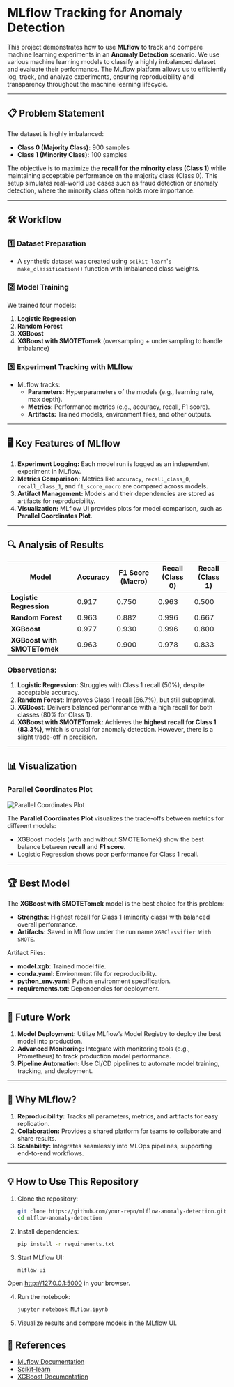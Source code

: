 # MLflow Tracking for Anomaly Detection

This project demonstrates how to use **MLflow** to track and compare machine learning experiments in an **Anomaly Detection** scenario. We use various machine learning models to classify a highly imbalanced dataset and evaluate their performance. The MLflow platform allows us to efficiently log, track, and analyze experiments, ensuring reproducibility and transparency throughout the machine learning lifecycle.

---

## 📋 Problem Statement

The dataset is highly imbalanced:
- **Class 0 (Majority Class):** 900 samples
- **Class 1 (Minority Class):** 100 samples

The objective is to maximize the **recall for the minority class (Class 1)** while maintaining acceptable performance on the majority class (Class 0). This setup simulates real-world use cases such as fraud detection or anomaly detection, where the minority class often holds more importance.

---

## 🛠️ Workflow

### 1️⃣ **Dataset Preparation**
- A synthetic dataset was created using `scikit-learn`'s `make_classification()` function with imbalanced class weights.

### 2️⃣ **Model Training**
We trained four models:
1. **Logistic Regression**
2. **Random Forest**
3. **XGBoost**
4. **XGBoost with SMOTETomek** (oversampling + undersampling to handle imbalance)

### 3️⃣ **Experiment Tracking with MLflow**
- MLflow tracks:
  - **Parameters:** Hyperparameters of the models (e.g., learning rate, max depth).
  - **Metrics:** Performance metrics (e.g., accuracy, recall, F1 score).
  - **Artifacts:** Trained models, environment files, and other outputs.
  
---

## 🖥️ Key Features of MLflow

1. **Experiment Logging:** Each model run is logged as an independent experiment in MLflow.
2. **Metrics Comparison:** Metrics like `accuracy`, `recall_class_0`, `recall_class_1`, and `f1_score_macro` are compared across models.
3. **Artifact Management:** Models and their dependencies are stored as artifacts for reproducibility.
4. **Visualization:** MLflow UI provides plots for model comparison, such as **Parallel Coordinates Plot**.

---

## 🔍 Analysis of Results

| **Model**                      | **Accuracy** | **F1 Score (Macro)** | **Recall (Class 0)** | **Recall (Class 1)** |
|---------------------------------|--------------|-----------------------|----------------------|----------------------|
| **Logistic Regression**         | 0.917        | 0.750                 | 0.963                | 0.500                |
| **Random Forest**               | 0.963        | 0.882                 | 0.996                | 0.667                |
| **XGBoost**                     | 0.977        | 0.930                 | 0.996                | 0.800                |
| **XGBoost with SMOTETomek**     | 0.963        | 0.900                 | 0.978                | 0.833                |

### Observations:
1. **Logistic Regression:** Struggles with Class 1 recall (50%), despite acceptable accuracy.
2. **Random Forest:** Improves Class 1 recall (66.7%), but still suboptimal.
3. **XGBoost:** Delivers balanced performance with a high recall for both classes (80% for Class 1).
4. **XGBoost with SMOTETomek:** Achieves the **highest recall for Class 1 (83.3%)**, which is crucial for anomaly detection. However, there is a slight trade-off in precision.

---

## 📊 Visualization

### Parallel Coordinates Plot
![Parallel Coordinates Plot](path/to/your/parallel_coordinates_plot.png)

The **Parallel Coordinates Plot** visualizes the trade-offs between metrics for different models:
- XGBoost models (with and without SMOTETomek) show the best balance between **recall** and **F1 score**.
- Logistic Regression shows poor performance for Class 1 recall.

---

## 🏆 Best Model

The **XGBoost with SMOTETomek** model is the best choice for this problem:
- **Strengths:** Highest recall for Class 1 (minority class) with balanced overall performance.
- **Artifacts:** Saved in MLflow under the run name `XGBClassifier With SMOTE`.

Artifact Files:
- **model.xgb**: Trained model file.
- **conda.yaml**: Environment file for reproducibility.
- **python_env.yaml**: Python environment specification.
- **requirements.txt**: Dependencies for deployment.

---

## 🚀 Future Work

1. **Model Deployment:** Utilize MLflow’s Model Registry to deploy the best model into production.
2. **Advanced Monitoring:** Integrate with monitoring tools (e.g., Prometheus) to track production model performance.
3. **Pipeline Automation:** Use CI/CD pipelines to automate model training, tracking, and deployment.

---

## 🤝 Why MLflow?

1. **Reproducibility:** Tracks all parameters, metrics, and artifacts for easy replication.
2. **Collaboration:** Provides a shared platform for teams to collaborate and share results.
3. **Scalability:** Integrates seamlessly into MLOps pipelines, supporting end-to-end workflows.

---

## 💡 How to Use This Repository

1. Clone the repository:
   ```bash
   git clone https://github.com/your-repo/mlflow-anomaly-detection.git
   cd mlflow-anomaly-detection

2. Install dependencies:
   ```bash
   pip install -r requirements.txt

3. Start MLflow UI:
   ```bash
   mlflow ui

Open http://127.0.0.1:5000 in your browser.

4. Run the notebook:
   ```bash
   jupyter notebook MLflow.ipynb
   
5. Visualize results and compare models in the MLflow UI.
   

## 🔗 References

- [MLflow Documentation](https://mlflow.org/docs/latest/index.html)
- [Scikit-learn](https://scikit-learn.org/stable/)
- [XGBoost Documentation](https://xgboost.readthedocs.io/en/latest/)

